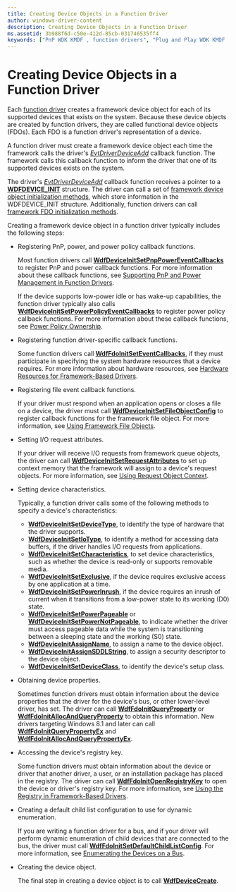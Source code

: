 ```yaml
---
title: Creating Device Objects in a Function Driver
author: windows-driver-content
description: Creating Device Objects in a Function Driver
ms.assetid: 3b988f6d-c50e-412d-85cb-031746535ff4
keywords: ["PnP WDK KMDF , function drivers", "Plug and Play WDK KMDF , function drivers", "power management WDK KMDF , function drivers", "function drivers WDK KMDF", "functional device objects WDK KMDF", "FDOs WDK KMDF"]
---
```


# Creating Device Objects in a Function Driver


Each [function driver](https://msdn.microsoft.com/library/windows/hardware/ff546516) creates a framework device object for each of its supported devices that exists on the system. Because these device objects are created by function drivers, they are called functional device objects (FDOs). Each FDO is a function driver's representation of a device.

A function driver must create a framework device object each time the framework calls the driver's [*EvtDriverDeviceAdd*](https://msdn.microsoft.com/library/windows/hardware/ff541693) callback function. The framework calls this callback function to inform the driver that one of its supported devices exists on the system.

The driver's [*EvtDriverDeviceAdd*](https://msdn.microsoft.com/library/windows/hardware/ff541693) callback function receives a pointer to a [**WDFDEVICE\_INIT**](https://msdn.microsoft.com/library/windows/hardware/ff546951) structure. The driver can call a set of [framework device object initialization methods](https://msdn.microsoft.com/library/windows/hardware/dn265631#device-init-methods), which store information in the WDFDEVICE\_INIT structure. Additionally, function drivers can call [framework FDO initialization methods](https://msdn.microsoft.com/library/windows/hardware/dn265631#fdo-init-methods).

Creating a framework device object in a function driver typically includes the following steps:

-   Registering PnP, power, and power policy callback functions.

    Most function drivers call [**WdfDeviceInitSetPnpPowerEventCallbacks**](https://msdn.microsoft.com/library/windows/hardware/ff546135) to register PnP and power callback functions. For more information about these callback functions, see [Supporting PnP and Power Management in Function Drivers](supporting-pnp-and-power-management-in-function-drivers.md).

    If the device supports low-power idle or has wake-up capabilities, the function driver typically also calls [**WdfDeviceInitSetPowerPolicyEventCallbacks**](https://msdn.microsoft.com/library/windows/hardware/ff546774) to register power policy callback functions. For more information about these callback functions, see [Power Policy Ownership](power-policy-ownership.md).

-   Registering function driver-specific callback functions.

    Some function drivers call [**WdfFdoInitSetEventCallbacks**](https://msdn.microsoft.com/library/windows/hardware/ff547268), if they must participate in specifying the system hardware resources that a device requires. For more information about hardware resources, see [Hardware Resources for Framework-Based Drivers](hardware-resources-for-kmdf-drivers.md).

-   Registering file event callback functions.

    If your driver must respond when an application opens or closes a file on a device, the driver must call [**WdfDeviceInitSetFileObjectConfig**](https://msdn.microsoft.com/library/windows/hardware/ff546107) to register callback functions for the framework file object. For more information, see [Using Framework File Objects](framework-file-objects.md).

-   Setting I/O request attributes.

    If your driver will receive I/O requests from framework queue objects, the driver can call [**WdfDeviceInitSetRequestAttributes**](https://msdn.microsoft.com/library/windows/hardware/ff546786) to set up context memory that the framework will assign to a device's request objects. For more information, see [Using Request Object Context](using-request-object-context.md).

-   Setting device characteristics.

    Typically, a function driver calls some of the following methods to specify a device's characteristics:

    -   [**WdfDeviceInitSetDeviceType**](https://msdn.microsoft.com/library/windows/hardware/ff546090), to identify the type of hardware that the driver supports.
    -   [**WdfDeviceInitSetIoType**](https://msdn.microsoft.com/library/windows/hardware/ff546128), to identify a method for accessing data buffers, if the driver handles I/O requests from applications.
    -   [**WdfDeviceInitSetCharacteristics**](https://msdn.microsoft.com/library/windows/hardware/ff546074), to set device characteristics, such as whether the device is read-only or supports removable media.
    -   [**WdfDeviceInitSetExclusive**](https://msdn.microsoft.com/library/windows/hardware/ff546097), if the device requires exclusive access by one application at a time.
    -   [**WdfDeviceInitSetPowerInrush**](https://msdn.microsoft.com/library/windows/hardware/ff546142), if the device requires an inrush of current when it transitions from a low-power state to its working (D0) state.
    -   [**WdfDeviceInitSetPowerPageable**](https://msdn.microsoft.com/library/windows/hardware/ff546766) or [**WdfDeviceInitSetPowerNotPageable**](https://msdn.microsoft.com/library/windows/hardware/ff546147), to indicate whether the driver must access pageable data while the system is transitioning between a sleeping state and the working (S0) state.
    -   [**WdfDeviceInitAssignName**](https://msdn.microsoft.com/library/windows/hardware/ff546029), to assign a name to the device object.
    -   [**WdfDeviceInitAssignSDDLString**](https://msdn.microsoft.com/library/windows/hardware/ff546035), to assign a security descriptor to the device object.
    -   [**WdfDeviceInitSetDeviceClass**](https://msdn.microsoft.com/library/windows/hardware/ff546084), to identify the device's setup class.
-   Obtaining device properties.

    Sometimes function drivers must obtain information about the device properties that the driver for the device's bus, or other lower-level driver, has set. The driver can call [**WdfFdoInitQueryProperty**](https://msdn.microsoft.com/library/windows/hardware/ff547254) or [**WdfFdoInitAllocAndQueryProperty**](https://msdn.microsoft.com/library/windows/hardware/ff547239) to obtain this information. New drivers targeting Windows 8.1 and later can call [**WdfFdoInitQueryPropertyEx**](https://msdn.microsoft.com/library/windows/hardware/dn265613) and [**WdfFdoInitAllocAndQueryPropertyEx**](https://msdn.microsoft.com/library/windows/hardware/dn265612).

-   Accessing the device's registry key.

    Some function drivers must obtain information about the device or driver that another driver, a user, or an installation package has placed in the registry. The driver can call [**WdfFdoInitOpenRegistryKey**](https://msdn.microsoft.com/library/windows/hardware/ff547249) to open the device or driver's registry key. For more information, see [Using the Registry in Framework-Based Drivers](https://msdn.microsoft.com/library/windows/hardware/ff545562).

-   Creating a default child list configuration to use for dynamic enumeration.

    If you are writing a function driver for a bus, and if your driver will perform dynamic enumeration of child devices that are connected to the bus, the driver must call [**WdfFdoInitSetDefaultChildListConfig**](https://msdn.microsoft.com/library/windows/hardware/ff547258). For more information, see [Enumerating the Devices on a Bus](enumerating-the-devices-on-a-bus.md).

-   Creating the device object.

    The final step in creating a device object is to call [**WdfDeviceCreate**](https://msdn.microsoft.com/library/windows/hardware/ff545926).

 

 





